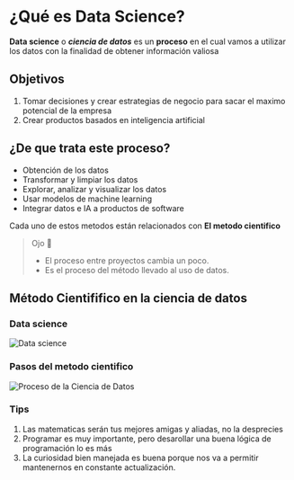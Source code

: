# ¿Qué es Data Science?

**Data science** o _**ciencia de datos**_ es un **proceso** en el cual vamos a utilizar los datos con la finalidad de obtener información valiosa

## Objetivos

1. Tomar decisiones y crear estrategias de negocio para sacar el maximo potencial de la empresa
2. Crear productos basados en inteligencia artificial

## ¿De que trata este proceso?

- Obtención de los datos
- Transformar y limpiar los datos
- Explorar, analizar y visualizar los datos
- Usar modelos de machine learning
- Integrar datos e IA a productos de software

Cada uno de estos metodos están relacionados con **El metodo cientifico**

> Ojo 👀
>
> - El proceso entre proyectos cambia un poco.
> - Es el proceso del método llevado al uso de datos.

## Método Cientififico en la ciencia de datos

### Data science

![Data science](https://static.platzi.com/media/user_upload/chart-1-1020x1024-686d917d-34ae-4a97-8901-c3c3bcce24c9.jpg)

### Pasos del metodo cientifico

![Proceso de la Ciencia de Datos](https://static.platzi.com/media/user_upload/image-5c39f5f3-6abb-4820-9570-0c8f04d4cc91.jpg)

### Tips

1. Las matematicas serán tus mejores amigas y aliadas, no la desprecies
2. Programar es muy importante, pero desarollar una buena lógica de programación lo es más
3. La curiosidad bien manejada es buena porque nos va a permitir mantenernos en constante actualización.
